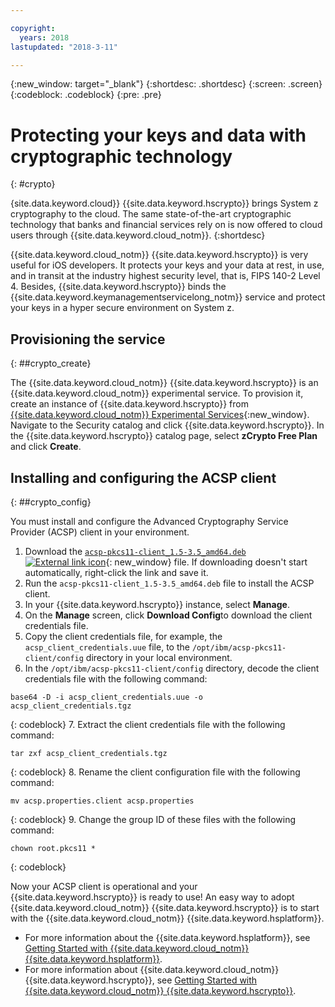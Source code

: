 ```yaml
---

copyright:
  years: 2018
lastupdated: "2018-3-11"

---
```

{:new_window: target="_blank"}
{:shortdesc: .shortdesc}
{:screen: .screen}
{:codeblock: .codeblock}
{:pre: .pre}

# Protecting your keys and data with cryptographic technology
{: #crypto}

{site.data.keyword.cloud}} {{site.data.keyword.hscrypto}} brings System z cryptography to the cloud. The same state-of-the-art cryptographic technology that banks and financial services rely on is now offered to cloud users through {{site.data.keyword.cloud_notm}}.
{:shortdesc}

{{site.data.keyword.cloud_notm}} {{site.data.keyword.hscrypto}} is very useful for iOS developers. It protects your keys and your data at rest, in use, and in transit at the industry highest security level, that is, FIPS 140-2 Level 4. Besides, {{site.data.keyword.hscrypto}} binds the {{site.data.keyword.keymanagementservicelong_notm}} service and protect your keys in a hyper secure environment on System z.


## Provisioning the service
{: ##crypto_create}

The {{site.data.keyword.cloud_notm}} {{site.data.keyword.hscrypto}} is an {{site.data.keyword.cloud_notm}} experimental service. To provision it, create an instance of {{site.data.keyword.hscrypto}} from [{{site.data.keyword.cloud_notm}} Experimental Services](https://console.bluemix.net/catalog/labs/){:new_window}. Navigate to the Security catalog and click {{site.data.keyword.hscrypto}}. In the {{site.data.keyword.hscrypto}} catalog page, select **zCrypto Free Plan** and click **Create**.


## Installing and configuring the ACSP client
{: ##crypto_config}

You must install and configure the Advanced Cryptography Service Provider (ACSP) client in your environment.

1. Download the [`acsp-pkcs11-client_1.5-3.5_amd64.deb` ![External link icon](image/external_link.svg)](http://nginx.bluemixsecurity.com/acsp-pkcs11-client_1.5-3.5_amd64.deb){: new_window} file. If downloading doesn't start automatically, right-click the link and save it.
2. Run the `acsp-pkcs11-client_1.5-3.5_amd64.deb` file to install the ACSP client.
3. In your {{site.data.keyword.hscrypto}} instance, select **Manage**.
4. On the **Manage** screen, click **Download Config**to download the client credentials file.
5. Copy the client credentials file, for example, the `acsp_client_credentials.uue` file, to the `/opt/ibm/acsp-pkcs11-client/config` directory in your local environment.
6. In the `/opt/ibm/acsp-pkcs11-client/config` directory, decode the client credentials file with the following command:
  ```
  base64 -D -i acsp_client_credentials.uue -o acsp_client_credentials.tgz
  ```
  {: codeblock}
7. Extract the client credentials file with the following command: 
  ```
  tar zxf acsp_client_credentials.tgz
  ```
  {: codeblock}
8. Rename the client configuration file with the following command: 
  ```
  mv acsp.properties.client acsp.properties
  ```
  {: codeblock}
9. Change the group ID of these files with the following command: 
  ```
  chown root.pkcs11 *
  ```
  {: codeblock}

Now your ACSP client is operational and your {{site.data.keyword.hscrypto}} is ready to use! An easy way to adopt {{site.data.keyword.cloud_notm}} {{site.data.keyword.hscrypto}} is to start with the {{site.data.keyword.cloud_notm}} {{site.data.keyword.hsplatform}}.  
* For more information about the {{site.data.keyword.hsplatform}}, see [Getting Started with {{site.data.keyword.cloud_notm}} {{site.data.keyword.hsplatform}}](/docs/services/hypersecure-platform/index.html).
* For more information about {{site.data.keyword.cloud_notm}} {{site.data.keyword.hscrypto}}, see [Getting Started with {{site.data.keyword.cloud_notm}} {{site.data.keyword.hscrypto}}](/docs/services/hs-crypto/index.html).
